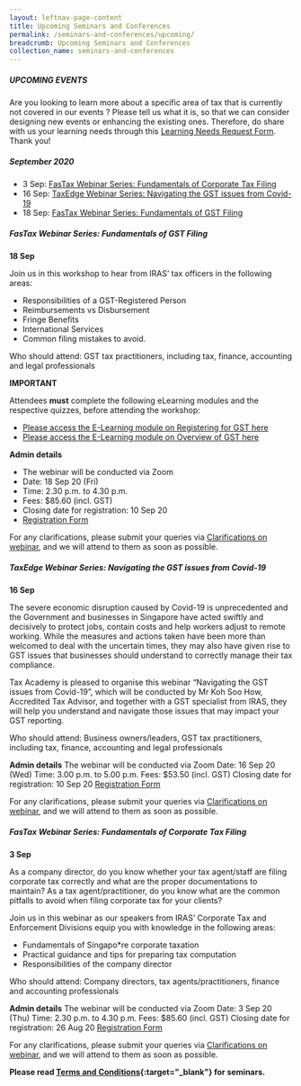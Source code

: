 ```yaml
---
layout: leftnav-page-content
title: Upcoming Seminars and Conferences
permalink: /seminars-and-conferences/upcoming/
breadcrumb: Upcoming Seminars and Conferences
collection_name: seminars-and-conferences
---
```



##### **UPCOMING EVENTS**
Are you looking to learn more about a specific area of tax that is currently not covered in our events ? 
Please tell us what it is, so that we can consider designing new events or enhancing the existing ones.
Therefore, do share with us your learning needs through this [Learning Needs Request Form](https://form.gov.sg/5d2c51283703d80011e52615). Thank you!


##### **September 2020**

* 3 Sep: [FasTax Webinar Series: Fundamentals of Corporate Tax Filing](/seminars-and-conferences/upcoming/#FT3Sep-ta-id)
* 16 Sep: [TaxEdge Webinar Series: Navigating the GST issues from Covid-19](/seminars-and-conferences/upcoming/#TE16Sep-ta-id)
* 18 Sep: [FasTax Webinar Series: Fundamentals of GST Filing](/seminars-and-conferences/upcoming/#FT18Sep-ta-id)


<a id="FT18Sep-ta-id"></a>
##### **FasTax Webinar Series: Fundamentals of GST Filing**
**18 Sep**

Join us in this workshop to hear from IRAS’ tax officers in the following areas:

* Responsibilities of a GST-Registered Person
* Reimbursements vs Disbursement
* Fringe Benefits
* International Services
* Common filing mistakes to avoid.

Who should attend: GST tax practitioners, including tax, finance, accounting and legal professionals

**IMPORTANT**

Attendees **must** complete the following eLearning modules and the respective quizzes, before attending the workshop:

* [Please access the E-Learning module on Registering for GST here](https://elearn.iras.gov.sg/iraslearning/web/courseware/viewCourse.aspx?cid=registeringforGST)
* [Please access the E-Learning module on Overview of GST here](https://elearn.iras.gov.sg/iraslearning/web/courseware/viewCourse.aspx?cid=overviewofGST)

**Admin details**
* The webinar will be conducted via Zoom
* Date: 18 Sep 20 (Fri)
* Time: 2.30 p.m. to 4.30 p.m.
* Fees: $85.60 (incl. GST)
* Closing date for registration: 10 Sep 20
* [Registration Form](https://forms.gle/3C2hYLkF7oLgXGnc6)

For any clarifications, please submit your queries via [Clarifications on webinar](https://form.gov.sg/5ef1d081728ca60011ba9117), and we will attend to them as soon as possible.


<a id="TE16Sep-ta-id"></a>
##### **TaxEdge Webinar Series: Navigating the GST issues from Covid-19**
**16 Sep**

The severe economic disruption caused by Covid-19 is unprecedented and the Government and businesses in Singapore have acted swiftly and decisively to protect jobs, contain costs and help workers adjust to remote working. While the measures and actions taken have been more than welcomed to deal with the uncertain times, they may also have given rise to GST issues that businesses should understand to correctly manage their tax compliance.

Tax Academy is pleased to organise this webinar “Navigating the GST issues from Covid-19”, which will be conducted by Mr Koh Soo How, Accredited Tax Advisor, and together with a GST specialist from IRAS, they will help you understand and navigate those issues that may impact your GST reporting.

Who should attend: Business owners/leaders, GST tax practitioners, including tax, finance, accounting and legal professionals

**Admin details**
The webinar will be conducted via Zoom
Date: 16 Sep 20 (Wed)
Time: 3.00 p.m. to 5.00 p.m.
Fees: $53.50 (incl. GST)
Closing date for registration: 10 Sep 20
[Registration Form](https://forms.gle/d3bBwCzbPzGAWYyS8)

For any clarifications, please submit your queries via [Clarifications on webinar](https://form.gov.sg/5ef1d081728ca60011ba9117), and we will attend to them as soon as possible.


<a id="FT3Sep-ta-id"></a>
##### **FasTax Webinar Series: Fundamentals of Corporate Tax Filing**
**3 Sep**

As a company director, do you know whether your tax agent/staff are filing corporate tax correctly and what are the proper documentations to maintain? As a tax agent/practitioner, do you know what are the common pitfalls to avoid when filing corporate tax for your clients?

Join us in this webinar as our speakers from IRAS’ Corporate Tax and Enforcement Divisions equip you with knowledge in the following areas:

* Fundamentals of Singapo*re corporate taxation
* Practical guidance and tips for preparing tax computation
* Responsibilities of the company director

Who should attend: Company directors, tax agents/practitioners, finance and accounting professionals

**Admin details**
The webinar will be conducted via Zoom
Date: 3 Sep 20 (Thu)
Time: 2.30 p.m. to 4.30 p.m.
Fees: $85.60 (incl. GST)
Closing date for registration: 26 Aug 20
[Registration Form](https://forms.gle/hxDkmxuvaRvHTAg66)

For any clarifications, please submit your queries via [Clarifications on webinar](https://form.gov.sg/5ef1d081728ca60011ba9117), and we will attend to them as soon as possible.








**Please read [Terms and Conditions](https://production-iras-tax-academy.netlify.com/executive-tax-programmes/terms-and-conditions/){:target="_blank"} for seminars.**
